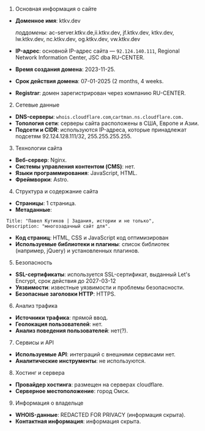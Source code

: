 1. Основная информация о сайте

-   **Доменное имя**: ktkv.dev

    *поддомены:* ac-server.ktkv.de,ii.ktkv.dev, jf.ktkv.dev, ktkv.dev, lw.ktkv.dev, nc.ktkv.dev, og.ktkv.dev, vw.ktkv.dev 
-   **IP-адрес**: основной IP-адрес сайта — `92.124.140.111`, Regional Network Information Center, JSC dba RU-CENTER.
-   **Время создания домена**: 2023-11-25.
-   **Срок действия домена**: 07-01-2025 (2 months, 4 weeks.
-   **Registrar**: домен зарегистрирован через компанию RU-CENTER.

2. Сетевые данные

-   **DNS-серверы**: `whois.cloudflare.com`,`cartman.ns.cloudflare.com.`
-   **Топология сети**: серверы сайта расположены в США, Европе и Азии.
-   **Подсети и CIDR**: используются IP-адреса, которые принадлежат подсетям 92.124.128.111/32, 255.255.255.255.

3. Технологии сайта

-   **Веб-сервер**: Nginx.
-   **Системы управления контентом (CMS)**: нет.
-   **Языки программирования**: JavaScript, HTML.
-   **Фреймворки**: Astro.

4. Структура и содержание сайта

-   **Страницы**: 1 страница.
-   **Метаданные**:
  ```
  Title: "Павел Кутиков | Задания, истории и не только",
  Description: "многозадачный сайт для".
  ```
-   **Код страниц**: HTML, CSS и JavaScript код оптимизирован
-   **Используемые библиотеки и плагины**: список библиотек (например, jQuery) и установленных плагинов.

5. Безопасность

-   **SSL-сертификаты**: используется SSL-сертификат, выданный Let's Encrypt, срок действия до 2027-03-12
-   **Уязвимости**: известные уязвимости и проблемы безопасности.
-   **Безопасные заголовки HTTP**: HTTPS.

6. Анализ трафика

-   **Источники трафика**: прямой ввод.
-   **Геолокация пользователей**: нет.
-   **Анализ поведения пользователей**: нет(?).

7. Сервисы и API

-   **Используемые API**:  интеграций с внешними сервисами нет.
-   **Аналитические инструменты**: не используются.

8. Хостинг и сервера

-   **Провайдер хостинга**: размещен на серверах cloudflare.
-   **Серверное местоположение**: город Омск.

9. Информация о владельце

-   **WHOIS-данные**: REDACTED FOR PRIVACY (информация скрыта).
-   **Контактная информация**: информация скрыта.

